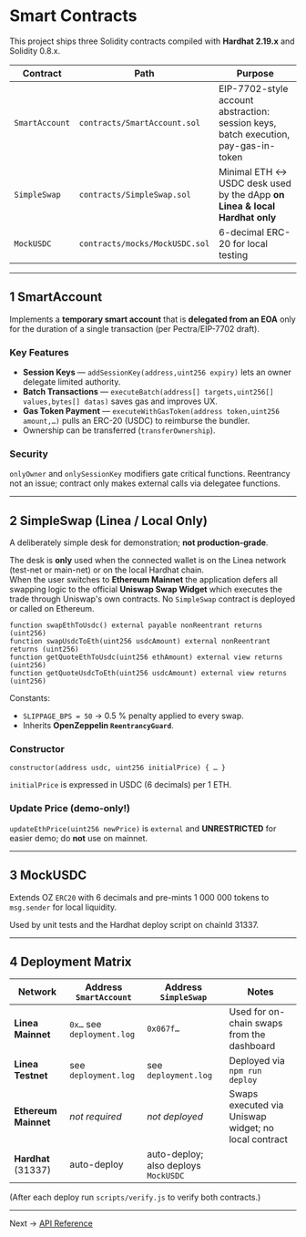 # Smart Contracts

This project ships three Solidity contracts compiled with **Hardhat 2.19.x** and Solidity 0.8.x.

| Contract | Path | Purpose |
|----------|------|---------|
| `SmartAccount` | `contracts/SmartAccount.sol` | EIP-7702-style account abstraction: session keys, batch execution, pay-gas-in-token |
| `SimpleSwap` | `contracts/SimpleSwap.sol` | Minimal ETH ↔ USDC desk used by the dApp **on Linea & local Hardhat only** |
| `MockUSDC` | `contracts/mocks/MockUSDC.sol` | 6-decimal ERC-20 for local testing |

---
## 1  SmartAccount

Implements a **temporary smart account** that is **delegated from an EOA** only for the duration of a single transaction (per Pectra/EIP-7702 draft).

### Key Features
* **Session Keys** — `addSessionKey(address,uint256 expiry)` lets an owner delegate limited authority.
* **Batch Transactions** — `executeBatch(address[] targets,uint256[] values,bytes[] datas)` saves gas and improves UX.
* **Gas Token Payment** — `executeWithGasToken(address token,uint256 amount,…)` pulls an ERC-20 (USDC) to reimburse the bundler.
* Ownership can be transferred (`transferOwnership`).

### Security
`onlyOwner` and `onlySessionKey` modifiers gate critical functions. Reentrancy not an issue; contract only makes external calls via delegatee functions.

---
## 2  SimpleSwap (Linea / Local Only)

A deliberately simple desk for demonstration; **not production-grade**.

The desk is **only** used when the connected wallet is on the Linea network (test-net or main-net) or on the local Hardhat chain.  
When the user switches to **Ethereum Mainnet** the application defers all swapping logic to the official **Uniswap Swap Widget** which executes the trade through Uniswap's own contracts. No `SimpleSwap` contract is deployed or called on Ethereum.

```solidity
function swapEthToUsdc() external payable nonReentrant returns (uint256)
function swapUsdcToEth(uint256 usdcAmount) external nonReentrant returns (uint256)
function getQuoteEthToUsdc(uint256 ethAmount) external view returns (uint256)
function getQuoteUsdcToEth(uint256 usdcAmount) external view returns (uint256)
```

Constants:
* `SLIPPAGE_BPS = 50` → 0.5 % penalty applied to every swap.
* Inherits **OpenZeppelin `ReentrancyGuard`**.

### Constructor
```solidity
constructor(address usdc, uint256 initialPrice) { … }
```
`initialPrice` is expressed in USDC (6 decimals) per 1 ETH.

### Update Price (demo-only!)
`updateEthPrice(uint256 newPrice)` is `external` and **UNRESTRICTED** for easier demo; do **not** use on mainnet.

---
## 3  MockUSDC

Extends OZ `ERC20` with 6 decimals and pre-mints 1 000 000 tokens to `msg.sender` for local liquidity.

Used by unit tests and the Hardhat deploy script on chainId 31337.

---
## 4  Deployment Matrix

| Network | Address `SmartAccount` | Address `SimpleSwap` | Notes |
|---------|------------------------|----------------------|-------|
| **Linea Mainnet** | `0x…` see `deployment.log` | `0x067f…` | Used for on-chain swaps from the dashboard |
| **Linea Testnet** | see `deployment.log` | see `deployment.log` | Deployed via `npm run deploy` |
| **Ethereum Mainnet** | *not required* | *not deployed* | Swaps executed via Uniswap widget; no local contract |
| **Hardhat** (31337) | auto-deploy | auto-deploy; also deploys `MockUSDC` |

(After each deploy run `scripts/verify.js` to verify both contracts.)

---
Next → [API Reference](api.md) 